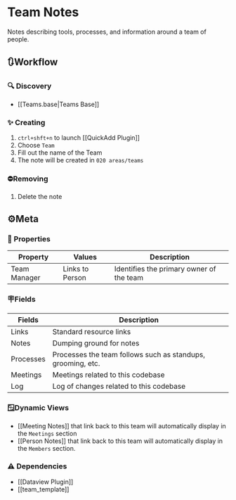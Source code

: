 # Team Notes

Notes describing tools, processes, and information around a team of people.

## 🔃Workflow

### 🔍 Discovery

- [[Teams.base|Teams Base]]

### ✨ Creating

1. `ctrl+shft+n` to launch [[QuickAdd Plugin]]
2. Choose `Team`
3. Fill out the name of the Team
4. The note will be created in `020 areas/teams`

### ⛔Removing

1. Delete the note

## ⚙️Meta

### 🔩 Properties

| Property     | Values          | Description                              |
| ------------ | --------------- | ---------------------------------------- |
| Team Manager | Links to Person | Identifies the primary owner of the team |

### 🪧Fields

| Fields    | Description                                                 |
| --------- | ----------------------------------------------------------- |
| Links     | Standard resource links                                     |
| Notes     | Dumping ground for notes                                    |
| Processes | Processes the team follows such as standups, grooming, etc. |
| Meetings  | Meetings related to this codebase                           |
| Log       | Log of changes related to this codebase                     |

### 🪟Dynamic Views

- [[Meeting Notes]] that link back to this team will automatically display in the `Meetings` section
- [[Person Notes]] that link back to this team will automatically display in the `Members` section.

### ⚠️ Dependencies

- [[Dataview Plugin]]
- [[team_template]]
